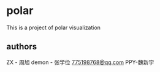 ﻿# polar
This is a project of polar visualization

## authors
ZX - 周旭
demon - 张学俭 775198768@qq.com
PPY-魏新宇
